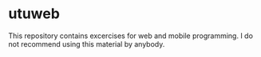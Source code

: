 # utuweb
This repository contains excercises for web and mobile programming.
I do not recommend using this material by anybody.
